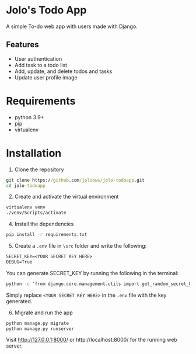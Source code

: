 # Jolo's Todo App

A simple To-do web app with users made with Django.

## Features

* User authentication
* Add task to a todo list
* Add, update, and delete todos and tasks
* Update user profile image

# Requirements

* python 3.9+
* pip
* virtualenv

# Installation

1. Clone the repository
``` bat
git clone https://github.com/joloows/jolo-todoapp.git
cd jolo-todoapp
```
2. Create and activate the virtual environment
``` bat
virtualenv venv
./venv/Scripts/activate
```
4. Install the dependencies
``` bat
pip install -r requirements.txt
```

5. Create a ```.env```  file in ```\src``` folder and write the following:
``` bat
SECRET_KEY=<YOUR SECRET KEY HERE>
DEBUG=True
```
  You can generate SECRET_KEY by running the following in the terminal:
``` bat
python -c 'from django.core.management.utils import get_random_secret_key; print(get_random_secret_key())'
```
Simply replace ```<YOUR SECRET KEY HERE>``` in the ```.env``` file with the key generated.

6. Migrate and run the app
``` bat
python manage.py migrate
python manage.py runserver
```
Visit http://127.0.0.1:8000/ or http://localhost:8000/ for the running web server.
